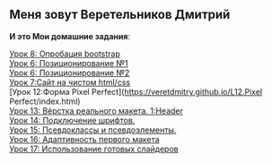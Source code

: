  Меня зовут Веретельников Дмитрий 
-------------------------
   **И это Мои домашние задания**:  
   
 [Урок 8: Опробация bootstrap](https://veretdmitry.github.io/L12/index.html)  
 [Урок 6: Позиционирование №1](https://veretdmitry.github.io/L6.Position/P-1/index.html)    
 [Урок 6: Позиционирование №2](https://veretdmitry.github.io/L6.Position/P-2/index.html)    
 [Урок 7:Сайт на чистом html/css](https://veretdmitry.github.io/L7.SITE№1/index.html)    
 [Урок 12:Форма Pixel Perfect](https://veretdmitry.github.io/L12.Pixel Perfect/index.html)  
 [Урок 13: Вёрстка реального макета. 1:Header](https://veretdmitry.github.io/L13.RealProject1/src/index.html)  
 [Урок 14: Подключение шрифтов.](https://veretdmitry.github.io/L14.Fonts/index.html)  
 [Урок 15: Псевдоклассы и псевдоэлементы.](https://veretdmitry.github.io/L15.Pseudo-elements/index.html)  
 [Урок 16: Aдаптивность первого макета](https://veretdmitry.github.io/L16.RealProject1/src/index.html)  
 [Урок 17: Использование готовых слайдеров](https://veretdmitry.github.io/L17.Slider/index.html)  
